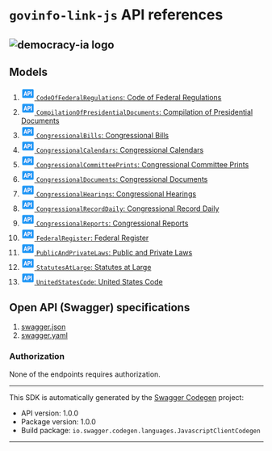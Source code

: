 # `govinfo-link-js` API references

## ![democracy-ia logo][logo-image]

## Models

1.  [![API reference][api-26-image] `CodeOfFederalRegulations`: Code of Federal Regulations](CodeOfFederalRegulations.md)
1.  [![API reference][api-26-image] `CompilationOfPresidentialDocuments`: Compilation of Presidential Documents](CompilationOfPresidentialDocuments.md)
1.  [![API reference][api-26-image] `CongressionalBills`: Congressional Bills](CongressionalBills.md)
1.  [![API reference][api-26-image] `CongressionalCalendars`: Congressional Calendars](CongressionalCalendars.md)
1.  [![API reference][api-26-image] `CongressionalCommitteePrints`: Congressional Committee Prints](CongressionalCommitteePrints.md)
1.  [![API reference][api-26-image] `CongressionalDocuments`: Congressional Documents](CongressionalDocuments.md)
1.  [![API reference][api-26-image] `CongressionalHearings`: Congressional Hearings](CongressionalHearings.md)
1.  [![API reference][api-26-image] `CongressionalRecordDaily`: Congressional Record Daily](CongressionalRecordDaily.md)
1.  [![API reference][api-26-image] `CongressionalReports`: Congressional Reports](CongressionalReports.md)
1.  [![API reference][api-26-image] `FederalRegister`: Federal Register](FederalRegister.md)
1.  [![API reference][api-26-image] `PublicAndPrivateLaws`: Public and Private Laws](PublicAndPrivateLaws.md)
1.  [![API reference][api-26-image] `StatutesAtLarge`: Statutes at Large](StatutesAtLarge.md)
1.  [![API reference][api-26-image] `UnitedStatesCode`: United States Code](UnitedStatesCode.md)

## Open API (Swagger) specifications

1.  [swagger.json](swagger.json)
1.  [swagger.yaml](swagger.yaml)

### Authorization

None of the endpoints requires authorization.

---

This SDK is automatically generated by the [Swagger Codegen](https://github.com/swagger-api/swagger-codegen) project:

* API version: 1.0.0
* Package version: 1.0.0
* Build package: `io.swagger.codegen.languages.JavascriptClientCodegen`

---

<!-- ⛔️ Images ⛔️ -->

[api-26-image]: ../.github/assets/img/icons8/icon-api-26.png
[logo-image]: https://avatars1.githubusercontent.com/u/34581173?s=200&v=4
